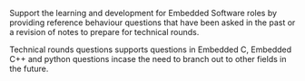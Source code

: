 Support the learning and development for Embedded Software roles by providing
reference behaviour questions that have been asked in the past or a revision of
notes to prepare for technical rounds.

Technical rounds questions supports questions in Embedded C, Embedded C++ and 
python questions incase the need to branch out to other fields in the future.